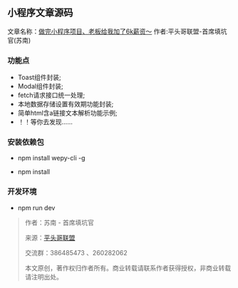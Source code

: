 ## 小程序文章源码 
文章名称：[做完小程序项目、老板给我加了6k薪资～](https://juejin.im/post/5ba57b7c5188255c971fda3a)
作者:平头哥联盟-首席填坑官(苏南)



### 功能点

- Toast组件封装;
- Modal组件封装;
- fetch请求接口统一处理;
- 本地数据存储设置有效期功能封装;
- 简单html含a链接文本解析功能示例;
- ！！等你去发现……



### 安装依赖包 

- npm install wepy-cli -g

- npm  install


### 开发环境
- npm run dev



> 作者：苏南 - 首席填坑官
>
> 来源：[平头哥联盟](https://honeybadger8.github.io/blog/ "平头哥联盟")
>
> 交流群：386485473 、260282062
>
> 本文原创，著作权归作者所有。商业转载请联系作者获得授权，非商业转载请注明出处。


